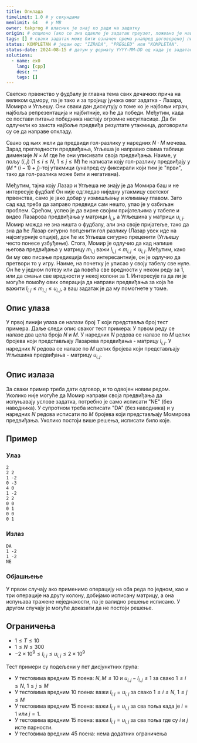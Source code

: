 ```yaml
---
title: Опклада
timelimit: 1.0 # у секундама
memlimit: 64   # y MB
owner: takprog # власник је онај ко ради на задатку
origin: # опционо (ако се зна одакле је задатак преузет, пожељно је навести извор)
tags: [] # сваки задатак може бити означен према унапред договореној листи ознака
status: KOMPLETAN # један од: "IZRADA", "PREGLED" или "KOMPLETAN".
status-date: 2024-08-15 # датум у формату YYYY-MM-DD од када је задатак у наведеном статусу
solutions:
  - name: ex0
    lang: [cpp]
    desc: ""
    tags: []
---
```


Светско првенство у фудбалу је главна тема свих дечачких прича на великом одмору, па је тако и за тројицу јунака овог задатка - Лазара, Момира и Угљешу. Они сваки дан дискутују о томе ко је најбољи играч, најбоља репрезентација и најбитније, ко ће да победи. Међутим, када се постави питање победника настају огромне несугласице. Да би одлучили ко заиста најбоље предвиђа резултате утакмица, договорили су се да направе опкладу.

Свако од њих жели да предвиди гол-разлику у наредних $N\cdot M$ мечева. Зарад прегледности предвиђања, Угљеша је направио свима таблице димензије $N\times M$ где ће они уписивати своја предвиђања. Наиме, у пољу $(i,j)$ ($1\le i\le N$, $1\le j\le M$) ће написати коју гол-разлику предвиђају у $(M*(i-1)+j)$-тој утакмици (унапред су фиксирали који тим је "први", тако да гол-разлика може бити и негативна).

Међутим, тајна коју Лазар и Угљеша не знају је да Момира баш и не интересује фудбал! Он није одгледао ниједну утакмицу светског првенства, само је јако добар у измишљању и климању главом.  Зато сад кад треба да заправо предвиди сам нешто, упао је у озбиљан проблем. Срећом, успео је да вирне својим пријатељима у табеле и видео Лазарова предвиђања у матрици $l_{i,j}$, а Угљешина у матрици $u_{i,j}$. Момир можда не зна ништа о фудбалу, али зна своје пријатеље, тако да зна да ће Лазар сигурно потценити гол разлику (Лазар увек иде на најсигурније опције), док ће их Угљеша сигурно преценити (Угљешу често понесе узбуђење).  Стога, Момир је одлучио да кад напише његова предвиђања у матрицу $m_{i,j}$ важи $l_{i,j}\le m_{i,j}\le u_{i,j}$. Међутим, како би му ово писање предикција било интересантније, он је одлучио да претвори то у игру. Наиме, на почетку је уписао у своју табелу све нуле. Он ће у једном потезу или да повећа све вредности у неком реду за $1$, или да смањи све вредности  у некој колони за $1$. Интересује га да ли је могуће помоћу ових операција да направи предвиђања за која ће важити $l_{i,j}\le m_{i,j}\le u_{i,j}$, а ваш задатак је да му помогнете у томе.

## Опис улаза
У првој линији улаза се налази број $T$ који представља број тест примера. Даље следи опис сваког тест примера:
У првом реду се налазе два цела броја $N$ и $M$. У наредних $N$ редова се налазе по $M$ целих бројева који представљају Лазарева предвиђања - матрицу $l_{i,j}$. У наредних $N$ редова се налазе по $M$ целих бројева који представљају Угљешина предвиђања - матрицу $u_{i,j}$.

## Опис излаза
За сваки пример треба дати одговор, и то одвојен новим редом. Уколико није могуће да Момир направи своја предвиђања да испуњавају услове задатка, потребно је само исписати "NE" (без наводника).  У супротном треба исписати "DA" (без наводника) и у наредних $N$ редова исписати по $M$ бројева који представљају Момирова предвиђања. Уколико постоји више решења, исписати било које.
## Пример
### Улаз
```
2
2 2
1 -2
0 -3
4 0
1 -2
2 2
0 0
0 1
0 0
0 1
```

### Излаз
```
DA
1 -2
1 -2
NE
```

### Објашњење
У првом случају ако применимо операцију на оба реда по једном, као и три операције на другу колону, добијамо исписану матрицу, а она испуњава тражене неједнакости, па је валидно решење исписано. У другом случају је могуће доказати да не постоји решење.

## Ограничења

- $1 \leq T \leq10$
-  $1\leq N\leq 300$
-  $-2\times10^9\le l_{i,j}\le u_{i,j}\le2\times10^9$

Тест примери су подељени у пет дисјунктних група:

- У тестовима вредним 15 поена: $N,M\le10$ и $u_{i,j}-l_{i,j}\le1$ за свако $1\le i\le N$, $1\le j\le M$
- У тестовима вредним 10 поена: важи $l_{i,j}=u_{i,j}$ за свако $1\le i\le N$, $1\le j\le M$
- У тестовима вредним 15 поена: важи $l_{i,j}=u_{i,j}$ за сва поља када је $i=1$ или $j=1$.
- У тестовима вредним 15 поена:  важи $l_{i,j}=u_{i,j}$ за сва поља где су $i$ и $j$ исте парности.
- У тестовима вредним 45 поена: нема додатних ограничења
